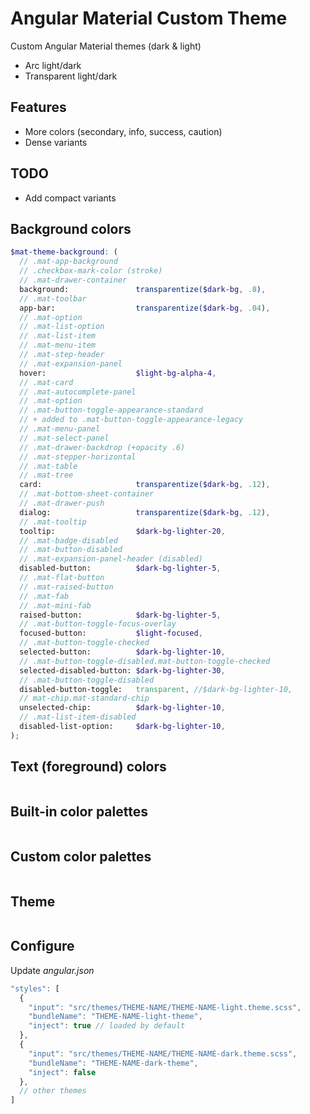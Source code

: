 # Angular Material Custom Theme

Custom Angular Material themes (dark & light)

* Arc light/dark
* Transparent light/dark

## Features
* More colors (secondary, info, success, caution)
* Dense variants

## TODO
* Add compact variants

## Background colors

```scss
$mat-theme-background: (
  // .mat-app-background
  // .checkbox-mark-color (stroke)
  // .mat-drawer-container
  background:               transparentize($dark-bg, .8),
  // .mat-toolbar
  app-bar:                  transparentize($dark-bg, .04),
  // .mat-option
  // .mat-list-option
  // .mat-list-item
  // .mat-menu-item
  // .mat-step-header
  // .mat-expansion-panel
  hover:                    $light-bg-alpha-4,
  // .mat-card
  // .mat-autocomplete-panel
  // .mat-option
  // .mat-button-toggle-appearance-standard 
  // + added to .mat-button-toggle-appearance-legacy
  // .mat-menu-panel
  // .mat-select-panel
  // .mat-drawer-backdrop (+opacity .6)
  // .mat-stepper-horizontal
  // .mat-table
  // .mat-tree
  card:                     transparentize($dark-bg, .12),
  // .mat-bottom-sheet-container
  // .mat-drawer-push
  dialog:                   transparentize($dark-bg, .12),
  // .mat-tooltip
  tooltip:                  $dark-bg-lighter-20,
  // .mat-badge-disabled
  // .mat-button-disabled
  // .mat-expansion-panel-header (disabled)
  disabled-button:          $dark-bg-lighter-5,
  // .mat-flat-button
  // .mat-raised-button
  // .mat-fab
  // .mat-mini-fab
  raised-button:            $dark-bg-lighter-5,
  // .mat-button-toggle-focus-overlay
  focused-button:           $light-focused,
  // .mat-button-toggle-checked
  selected-button:          $dark-bg-lighter-10,
  // .mat-button-toggle-disabled.mat-button-toggle-checked
  selected-disabled-button: $dark-bg-lighter-30,
  // .mat-button-toggle-disabled
  disabled-button-toggle:   transparent, //$dark-bg-lighter-10,
  // mat-chip.mat-standard-chip
  unselected-chip:          $dark-bg-lighter-10,
  // .mat-list-item-disabled
  disabled-list-option:     $dark-bg-lighter-10,
);
```

## Text (foreground) colors
```scss

```

## Built-in color palettes
```scss

```

## Custom color palettes
```scss

```

## Theme
```scss

```

## Configure

Update *angular.json*
```javascript
"styles": [
  {
    "input": "src/themes/THEME-NAME/THEME-NAME-light.theme.scss",
    "bundleName": "THEME-NAME-light-theme",
    "inject": true // loaded by default
  },
  {
    "input": "src/themes/THEME-NAME/THEME-NAME-dark.theme.scss",
    "bundleName": "THEME-NAME-dark-theme",
    "inject": false
  },
  // other themes
]
```
